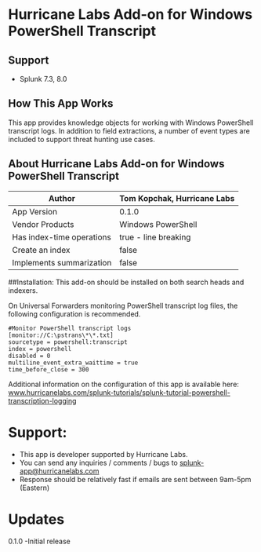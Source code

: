 # Hurricane Labs Add-on for Windows PowerShell Transcript

## Support
- Splunk 7.3, 8.0

## How This App Works
This app provides knowledge objects for working with Windows PowerShell transcript logs.  In addition to field extractions, a number of event types are included to support threat hunting use cases. 

## About Hurricane Labs Add-on for Windows PowerShell Transcript

| Author | Tom Kopchak, Hurricane Labs |
| --- | --- |
| App Version | 0.1.0 |
| Vendor Products | Windows PowerShell |
| Has index-time operations | true - line breaking |
| Create an index | false |
| Implements summarization | false |

##Installation:
This add-on should be installed on both search heads and indexers. 

On Universal Forwarders monitoring PowerShell transcript log files, the following configuration is recommended.
```
#Monitor PowerShell transcript logs
[monitor://C:\pstrans\*\*.txt]
sourcetype = powershell:transcript
index = powershell
disabled = 0
multiline_event_extra_waittime = true
time_before_close = 300
```

Additional information on the configuration of this app is available here: www.hurricanelabs.com/splunk-tutorials/splunk-tutorial-powershell-transcription-logging

# Support:
- This app is developer supported by Hurricane Labs. 
- You can send any inquiries / comments / bugs to splunk-app@hurricanelabs.com
- Response should be relatively fast if emails are sent between 9am-5pm (Eastern)


# Updates
0.1.0
-Initial release
